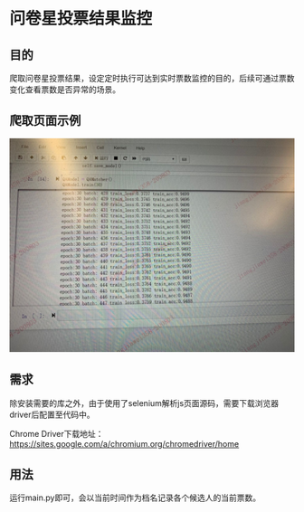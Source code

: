 # 问卷星投票结果监控

## 目的

爬取问卷星投票结果，设定定时执行可达到实时票数监控的目的，后续可通过票数变化查看票数是否异常的场景。

## 爬取页面示例

![image](https://github.com/sun830910/Taipei_QA_Matching/blob/master/img/result1.jpeg)

## 需求

除安装需要的库之外，由于使用了selenium解析js页面源码，需要下载浏览器driver后配置至代码中。

Chrome Driver下载地址：https://sites.google.com/a/chromium.org/chromedriver/home

## 用法

运行main.py即可，会以当前时间作为档名记录各个候选人的当前票数。